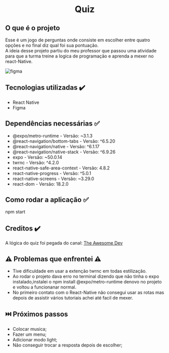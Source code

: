 <h1 align="center"> Quiz </h1>

## O que é o projeto
  Esse é um jogo de perguntas onde consiste em escolher entre quatro opções e no final diz qual foi sua pontuação.<br>
  A ideia desse projeto partiu do meu professor que passou uma atividade para que a turma treine a logica de programação e aprenda a mexer no react-Native.

  ![figma](https://github.com/MariliaSales01/Quiz-react-native/assets/124277700/05f33a70-7f46-4c7b-abaf-f85ab38d1da8)

## Tecnologias utilizadas ✔️
  * React Native
  * Figma
      
## Dependências necessárias ✅
  * @expo/metro-runtime - Versão: ~3.1.3
  * @react-navigation/bottom-tabs - Versão: ^6.5.20
  * @react-navigation/native - Versão: ^6.1.17
  * @react-navigation/native-stack - Versão: ^6.9.26
  * expo - Versão: ~50.0.14
  * twrnc - Versão: ^4.2.0
  * react-native-safe-area-context - Versão: 4.8.2
  * react-native-progress - Versão: ^5.0.1
  * react-native-screens - Versão: ~3.29.0
  * react-dom - Versão: 18.2.0

## Como rodar a aplicação ✅
  npm start
  
## Creditos ✔️
  A lógica do quiz foi pegada do canal: [The Awesome Dev](https://www.youtube.com/watch?v=Vd3zC-CX34A&t=2841s)
  
## ⚠️ Problemas que enfrentei ⚠️
  * Tive dificuldade em usar a extenção twrnc em todas estilização.
  * Ao rodar o projeto dava erro no terminal dizendo que não tinha o expo instalado,instalei o npm install @expo/metro-runtime denovo no projeto e voltou a funcionanar normal.
  * No primeiro contato com o React-Native não consegui usar as rotas mas depois de assistir vários tutoriais achei até facil de mexer.

## ⏭️ Próximos passos
  * Colocar musica;
  * Fazer um menu;
  * Adicionar modo light;
  * Não conseguir trocar a resposta depois de escolher;
